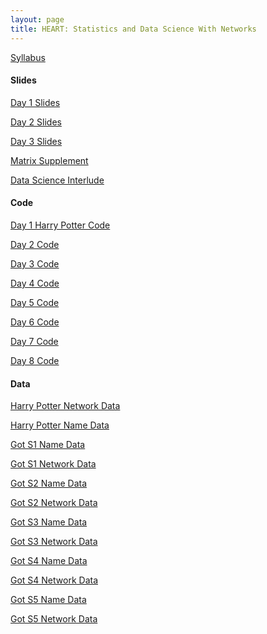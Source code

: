 ```yaml
---
layout: page
title: HEART: Statistics and Data Science With Networks
---
```

[Syllabus](../assets/HEART2022/syllabus.pdf)

<h4>Slides</h4>

[Day 1 Slides](../assets/HEART2022/HEART_slides_day_1.pdf)

[Day 2 Slides](../assets/HEART2022/HEART_slides_day_2.pdf)

[Day 3 Slides](../assets/HEART2022/HEART_slides_day_3.pdf)

[Matrix Supplement](../assets/HEART2022/HEART_slides_matrices_supplement.pdf)

[Data Science Interlude](../assets/HEART2022/HEART_slides_interlude.pdf)

<h4>Code</h4>

[Day 1 Harry Potter Code](../assets/HEART2022/harrypotter/hp.R)

[Day 2 Code](../assets/HEART2022/day1.R)

[Day 3 Code](../assets/HEART2022/day3.R)

[Day 4 Code](../assets/HEART2022/day4.R)

[Day 5 Code](../assets/HEART2022/day5.R)

[Day 6 Code](../assets/HEART2022/day6.R)

[Day 7 Code](../assets/HEART2022/day7.R)

[Day 8 Code](../assets/HEART2022/day8.R)

<h4>Data</h4>

[Harry Potter Network Data](../assets/HEART2022/harrypotter/relations.csv)

[Harry Potter Name Data](../assets/HEART2022/harrypotter/relations.csv)

[Got S1 Name Data](../assets/HEART2022/got/got-s1-nodes.csv)

[Got S1 Network Data](../assets/HEART2022/got/got-s1-edges.csv)

[Got S2 Name Data](../assets/HEART2022/got/got-s2-nodes.csv)

[Got S2 Network Data](../assets/HEART2022/got/got-s2-edges.csv)

[Got S3 Name Data](../assets/HEART2022/got/got-s3-nodes.csv)

[Got S3 Network Data](../assets/HEART2022/got/got-s3-edges.csv)

[Got S4 Name Data](../assets/HEART2022/got/got-s4-nodes.csv)

[Got S4 Network Data](../assets/HEART2022/got/got-s4-edges.csv)

[Got S5 Name Data](../assets/HEART2022/got/got-s5-nodes.csv)

[Got S5 Network Data](../assets/HEART2022/got/got-s5-edges.csv)
